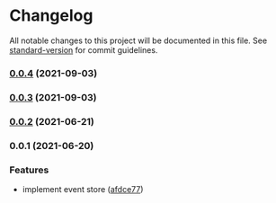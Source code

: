 # Changelog

All notable changes to this project will be documented in this file. See [standard-version](https://github.com/conventional-changelog/standard-version) for commit guidelines.

### [0.0.4](https://github.com/pdmlab/sourced-repo-mongo-ts/compare/v0.0.3...v0.0.4) (2021-09-03)

### [0.0.3](https://github.com/pdmlab/sourced-repo-mongo-ts/compare/v0.0.2...v0.0.3) (2021-09-03)

### [0.0.2](https://github.com/pdmlab/sourced-repo-mongo-ts/compare/v0.0.1...v0.0.2) (2021-06-21)

### 0.0.1 (2021-06-20)


### Features

* implement event store ([afdce77](https://github.com/pdmlab/sourced-repo-mongo-ts/commit/afdce779adfa75cf488559fa0381bd1c88a12a2c))
